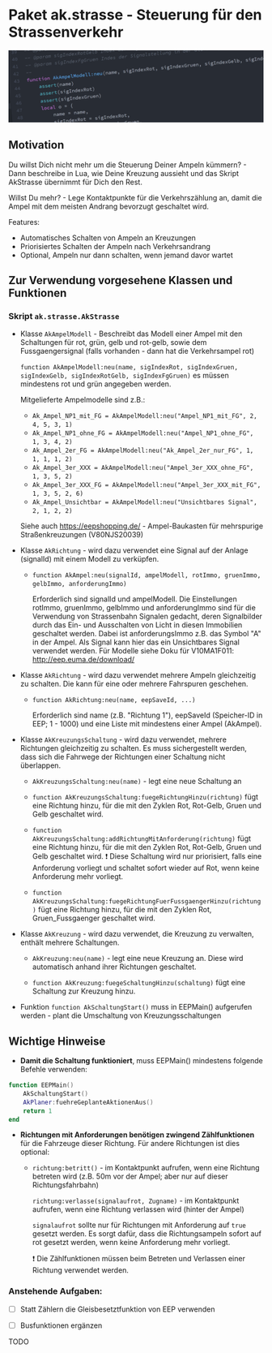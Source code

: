 # Paket ak.strasse - Steuerung für den Strassenverkehr

![SourceCode](../../../assets/headers/SourceCode.png)

## Motivation

Du willst Dich nicht mehr um die Steuerung Deiner Ampeln kümmern? - Dann beschreibe in Lua, wie Deine Kreuzung aussieht und das Skript AkStrasse übernimmt für Dich den Rest.

Willst Du mehr? - Lege Kontaktpunkte für die Verkehrszählung an, damit die Ampel mit dem meisten Andrang bevorzugt geschaltet wird.

Features:
* Automatisches Schalten von Ampeln an Kreuzungen
* Priorisiertes Schalten der Ampeln nach Verkehrsandrang
* Optional, Ampeln nur dann schalten, wenn jemand davor wartet

## Zur Verwendung vorgesehene Klassen und Funktionen

### Skript `ak.strasse.AkStrasse`


* Klasse `AkAmpelModell` - Beschreibt das Modell einer Ampel mit den Schaltungen für rot, grün, gelb und rot-gelb, sowie dem Fussgaengersignal (falls vorhanden - dann hat die Verkehrsampel rot)

    `function AkAmpelModell:neu(name, sigIndexRot, sigIndexGruen, sigIndexGelb, sigIndexRotGelb, sigIndexFgGruen)` es müssen mindestens rot und grün angegeben werden.

    Mitgelieferte Ampelmodelle sind z.B.:

    * `Ak_Ampel_NP1_mit_FG = AkAmpelModell:neu("Ampel_NP1_mit_FG", 2, 4, 5, 3, 1)`
    * `Ak_Ampel_NP1_ohne_FG = AkAmpelModell:neu("Ampel_NP1_ohne_FG", 1, 3, 4, 2)`
    * `Ak_Ampel_2er_FG = AkAmpelModell:neu("Ak_Ampel_2er_nur_FG", 1, 1, 1, 1, 2)`
    * `Ak_Ampel_3er_XXX = AkAmpelModell:neu("Ampel_3er_XXX_ohne_FG", 1, 3, 5, 2)`
    * `Ak_Ampel_3er_XXX_FG = AkAmpelModell:neu("Ampel_3er_XXX_mit_FG", 1, 3, 5, 2, 6)`
    * `Ak_Ampel_Unsichtbar = AkAmpelModell:neu("Unsichtbares Signal", 2, 1, 2, 2)`

    Siehe auch https://eepshopping.de/ - Ampel-Baukasten für mehrspurige Straßenkreuzungen (V80NJS20039)


* Klasse `AkRichtung` - wird dazu verwendet eine Signal auf der Anlage (signalId) mit einem Modell zu verküpfen.

  * `function AkAmpel:neu(signalId, ampelModell, rotImmo, gruenImmo, gelbImmo, anforderungImmo)`

    Erforderlich sind signalId und ampelModell.
    Die Einstellungen rotImmo, gruenImmo, gelbImmo und anforderungImmo sind für die Verwendung von Strassenbahn Signalen gedacht, deren Signalbilder durch das Ein- und Ausschalten von Licht in diesen Immobilien geschaltet werden. Dabei ist anforderungsImmo z.B. das Symbol "A" in der Ampel. Als Signal kann hier das ein Unsichtbares Signal verwendet werden.
    Für Modelle siehe Doku für V10MA1F011: http://eep.euma.de/download/


* Klasse `AkRichtung` - wird dazu verwendet mehrere Ampeln gleichzeitig zu schalten. Die kann für eine oder mehrere Fahrspuren geschehen.

  * `function AkRichtung:neu(name, eepSaveId, ...)`

    Erforderlich sind name (z.B. "Richtung 1"), eepSaveId (Speicher-ID in EEP; 1 - 1000) und eine Liste mit mindestens einer Ampel (AkAmpel).


* Klasse `AkKreuzungsSchaltung`  - wird dazu verwendet, mehrere Richtungen gleichzeitig zu schalten. Es muss sichergestellt werden, dass sich die Fahrwege der Richtungen einer Schaltung nicht überlappen.

  * `AkKreuzungsSchaltung:neu(name)` - legt eine neue Schaltung an

  * `function AkKreuzungsSchaltung:fuegeRichtungHinzu(richtung)` fügt eine Richtung hinzu, für die mit den Zyklen Rot, Rot-Gelb, Gruen und Gelb geschaltet wird.

  * `function AkKreuzungsSchaltung:addRichtungMitAnforderung(richtung)` fügt eine Richtung hinzu, für die mit den Zyklen Rot, Rot-Gelb, Gruen und Gelb geschaltet wird. :exclamation: Diese Schaltung wird nur priorisiert, falls eine Anforderung vorliegt und schaltet sofort wieder auf Rot, wenn keine Anforderung mehr vorliegt.

  * `function AkKreuzungsSchaltung:fuegeRichtungFuerFussgaengerHinzu(richtung)` fügt eine Richtung hinzu, für die mit den Zyklen Rot, Gruen_Fussgaenger geschaltet wird.

* Klasse `AkKreuzung`  - wird dazu verwendet, die Kreuzung zu verwalten, enthält mehrere Schaltungen.

  * `AkKreuzung:neu(name)` - legt eine neue Kreuzung an. Diese wird automatisch anhand ihrer Richtungen geschaltet.

  * `function AkKreuzung:fuegeSchaltungHinzu(schaltung)` fügt eine Schaltung zur Kreuzung hinzu.

* Funktion `function AkSchaltungStart()` muss in EEPMain() aufgerufen werden - plant die Umschaltung von Kreuzungsschaltungen

## Wichtige Hinweise

* __Damit die Schaltung funktioniert__, muss EEPMain() mindestens folgende Befehle verwenden:

```lua
function EEPMain()
    AkSchaltungStart()
    AkPlaner:fuehreGeplanteAktionenAus()
    return 1
end
```

* __Richtungen mit Anforderungen benötigen zwingend Zählfunktionen__ für die Fahrzeuge dieser Richtung. Für andere Richtungen ist dies optional:

  * `richtung:betritt()` - im Kontaktpunkt aufrufen, wenn eine Richtung betreten wird (z.B. 50m vor der Ampel; aber nur auf dieser Richtungsfahrbahn)

    `richtung:verlasse(signalaufrot, Zugname)` - im Kontaktpunkt aufrufen, wenn eine Richtung verlassen wird (hinter der Ampel)

    `signalaufrot` sollte nur für Richtungen mit Anforderung auf `true` gesetzt werden. Es sorgt dafür, dass die Richtungsampeln sofort auf rot gesetzt werden, wenn keine Anforderung mehr vorliegt.

    :exclamation: Die Zählfunktionen müssen beim Betreten und Verlassen einer Richtung verwendet werden.


### Anstehende Aufgaben:
* [ ] Statt Zählern die Gleisbesetztfunktion von EEP verwenden
* [ ] Busfunktionen ergänzen


TODO
